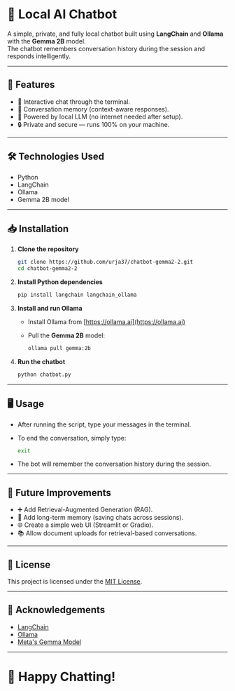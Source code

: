 
# 🤖 Local AI Chatbot

A simple, private, and fully local chatbot built using **LangChain** and **Ollama** with the **Gemma 2B** model.  
The chatbot remembers conversation history during the session and responds intelligently.

---

## 📂 Features

- 💬 Interactive chat through the terminal.
- 🧠 Conversation memory (context-aware responses).
- 🚀 Powered by local LLM (no internet needed after setup).
- 🔒 Private and secure — runs 100% on your machine.

---

## 🛠️ Technologies Used

- Python
- LangChain
- Ollama
- Gemma 2B model

---

## 📥 Installation

1. **Clone the repository**

   ```bash
   git clone https://github.com/urja37/chatbot-gemma2-2.git
   cd chatbot-gemma2-2
   ```

2. **Install Python dependencies**

   ```bash
   pip install langchain langchain_ollama
   ```

3. **Install and run Ollama**

   - Install Ollama from [https://ollama.ai](https://ollama.ai)
   - Pull the **Gemma 2B** model:

     ```bash
     ollama pull gemma:2b
     ```

4. **Run the chatbot**

   ```bash
   python chatbot.py
   ```

---

## 🖥️ Usage

- After running the script, type your messages in the terminal.
- To end the conversation, simply type:

  ```bash
  exit
  ```

- The bot will remember the conversation history during the session.

---

## 🧩 Future Improvements

- ➕ Add Retrieval-Augmented Generation (RAG).
- 💾 Add long-term memory (saving chats across sessions).
- 🌐 Create a simple web UI (Streamlit or Gradio).
- 📚 Allow document uploads for retrieval-based conversations.

---

## 📄 License

This project is licensed under the [MIT License](LICENSE).

---

## 🙌 Acknowledgements

- [LangChain](https://www.langchain.dev/)
- [Ollama](https://ollama.ai/)
- [Meta's Gemma Model](https://ai.meta.com/blog/meta-launches-gemma-open-source-models/)

---

# 🚀 Happy Chatting!
```
